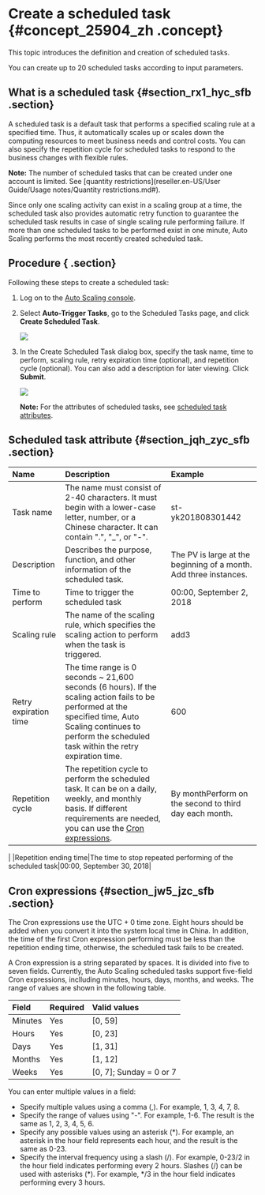 # Create a scheduled task {#concept_25904_zh .concept}

This topic introduces the definition and creation of scheduled tasks.

You can create up to 20 scheduled tasks according to input parameters.

## What is a scheduled task {#section_rx1_hyc_sfb .section}

A scheduled task is a default task that performs a specified scaling rule at a specified time. Thus, it automatically scales up or scales down the computing resources to meet business needs and control costs. You can also specify the repetition cycle for scheduled tasks to respond to the business changes with flexible rules.

**Note:** The number of scheduled tasks that can be created under one account is limited. See [quantity restrictions](reseller.en-US/User Guide/Usage notes/Quantity restrictions.md#).

Since only one scaling activity can exist in a scaling group at a time, the scheduled task also provides automatic retry function to guarantee the scheduled task results in case of single scaling rule performing failure. If more than one scheduled tasks to be performed exist in one minute, Auto Scaling performs the most recently created scheduled task.

## Procedure { .section}

Following these steps to create a scheduled task:

1.  Log on to the [Auto Scaling console](https://partners-intl.console.aliyun.com/#/ess).
2.  Select **Auto-Trigger Tasks**, go to the Scheduled Tasks page, and click **Create Scheduled Task**.

    ![](http://static-aliyun-doc.oss-cn-hangzhou.aliyuncs.com/assets/img/40597/154227333932049_en-US.png)

3.  In the Create Scheduled Task dialog box, specify the task name, time to perform, scaling rule, retry expiration time \(optional\), and repetition cycle \(optional\). You can also add a description for later viewing. Click **Submit**.

    ![](http://static-aliyun-doc.oss-cn-hangzhou.aliyuncs.com/assets/img/40597/154227333932050_en-US.png)

    **Note:** For the attributes of scheduled tasks, see [scheduled task attributes](#section_jqh_zyc_sfb).


## Scheduled task attribute {#section_jqh_zyc_sfb .section}

|Name|Description|Example|
|:---|:----------|:------|
|Task name|The name must consist of 2-40 characters. It must begin with a lower-case letter, number, or a Chinese character. It can contain ".", "\_", or "-".|st-yk201808301442|
|Description|Describes the purpose, function, and other information of the scheduled task.|The PV is large at the beginning of a month. Add three instances.|
|Time to perform|Time to trigger the scheduled task|00:00, September 2, 2018|
|Scaling rule|The name of the scaling rule, which specifies the scaling action to perform when the task is triggered.|add3|
|Retry expiration time|The time range is 0 seconds ~ 21,600 seconds \(6 hours\). If the scaling action fails to be performed at the specified time, Auto Scaling continues to perform the scheduled task within the retry expiration time.|600|
|Repetition cycle|The repetition cycle to perform the scheduled task. It can be on a daily, weekly, and monthly basis. If different requirements are needed, you can use the [Cron expressions](#section_jw5_jzc_sfb).|By monthPerform on the second to third day each month.

|
|Repetition ending time|The time to stop repeated performing of the scheduled task|00:00, September 30, 2018|

## Cron expressions {#section_jw5_jzc_sfb .section}

The Cron expressions use the UTC + 0 time zone. Eight hours should be added when you convert it into the system local time in China. In addition, the time of the first Cron expression performing must be less than the repetition ending time, otherwise, the scheduled task fails to be created.

A Cron expression is a string separated by spaces. It is divided into five to seven fields. Currently, the Auto Scaling scheduled tasks support five-field Cron expressions, inclluding minutes, hours, days, months, and weeks. The range of values are shown in the following table.

|Field|Required|Valid values|
|:----|:-------|:-----------|
|Minutes|Yes|\[0, 59\]|
|Hours|Yes|\[0, 23\]|
|Days|Yes|\[1, 31\]|
|Months|Yes|\[1, 12\]|
|Weeks|Yes|\[0, 7\]; Sunday = 0 or 7|

You can enter multiple values in a field:

-   Specify multiple values using a comma \(,\). For example, 1, 3, 4, 7, 8.
-   Specify the range of values using "-". For example, 1-6. The result is the same as 1, 2, 3, 4, 5, 6.
-   Specify any possible values using an asterisk \(\*\). For example, an asterisk in the hour field represents each hour, and the result is the same as 0-23.
-   Specify the interval frequency using a slash \(/\). For example, 0-23/2 in the hour field indicates performing every 2 hours. Slashes \(/\) can be used with asterisks \(\*\). For example, \*/3 in the hour field indicates performing every 3 hours.

